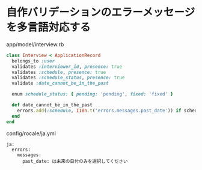 # 自作バリデーションのエラーメッセージを多言語対応する

app/model/interview.rb
```ruby
class Interview < ApplicationRecord
  belongs_to :user
  validates :interviewer_id, presence: true
  validates :schedule, presence: true
  validates :schedule_status, presence: true
  validate :date_cannot_be_in_the_past

  enum schedule_status: { pending: 'pending', fixed: 'fixed' }

  def date_cannot_be_in_the_past
    errors.add(:schedule, I18n.t('errors.messages.past_date')) if schedule.present? && schedule.past?
  end
end
```

config/rocale/ja.yml
```
ja:
  errors:
    messages:
      past_date: は未来の日付のみを選択してください
```
